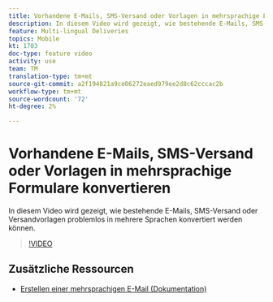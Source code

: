 ```yaml
---
title: Vorhandene E-Mails, SMS-Versand oder Vorlagen in mehrsprachige Formulare konvertieren
description: In diesem Video wird gezeigt, wie bestehende E-Mails, SMS-Versand oder Versandvorlagen problemlos in mehrere Sprachen konvertiert werden können.
feature: Multi-lingual Deliveries
topics: Mobile
kt: 1703
doc-type: feature video
activity: use
team: TM
translation-type: tm+mt
source-git-commit: a2f194821a9ce06272eaed979ee2d8c62cccac2b
workflow-type: tm+mt
source-wordcount: '72'
ht-degree: 2%

---
```



# Vorhandene E-Mails, SMS-Versand oder Vorlagen in mehrsprachige Formulare konvertieren

In diesem Video wird gezeigt, wie bestehende E-Mails, SMS-Versand oder Versandvorlagen problemlos in mehrere Sprachen konvertiert werden können.

>[!VIDEO](https://video.tv.adobe.com/v/23251?quality=12)

## Zusätzliche Ressourcen

* [Erstellen einer mehrsprachigen E-Mail (Dokumentation)](https://helpx.adobe.com/campaign/standard/channels/using/creating-a-multilingual-email.html)
